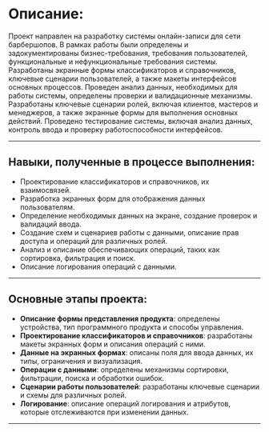 # Описание:

Проект направлен на разработку системы онлайн-записи для сети барбершопов. В рамках работы были определены и задокументированы бизнес-требования, требования пользователей, функциональные и нефункциональные требования системы. Разработаны экранные формы классификаторов и справочников, ключевые сценарии пользователей, а также макеты интерфейсов основных процессов. Проведен анализ данных, необходимых для работы системы, определены проверки и валидационные механизмы. Разработаны ключевые сценарии ролей, включая клиентов, мастеров и менеджеров, а также экранные формы для выполнения основных действий. Проведено тестирование системы, включая анализ данных, контроль ввода и проверку работоспособности интерфейсов.

---

## Навыки, полученные в процессе выполнения:
- Проектирование классификаторов и справочников, их взаимосвязей.
- Разработка экранных форм для отображения данных пользователям.
- Определение необходимых данных на экране, создание проверок и валидаций ввода.
- Создание схем и сценариев работы с данными, описание прав доступа и операций для различных ролей.
- Анализ и описание обеспечивающих операций, таких как сортировка, фильтрация и поиск.
- Описание логирования операций с данными.

---

## Основные этапы проекта:
- **Описание формы представления продукта**: определены устройства, тип программного продукта и способы управления.
- **Проектирование классификаторов и справочников**: разработаны макеты экранных форм и описания операций с ними.
- **Данные на экранных формах**: описаны поля для ввода данных, их типы, ограничения и визуализация.
- **Операции с данными**: определены механизмы сортировки, фильтрации, поиска и обработки ошибок.
- **Сценарии работы пользователей**: разработаны ключевые сценарии и схемы для различных ролей.
- **Логирование**: описание операций логирования и атрибутов, которые отслеживаются при изменении данных.

---
